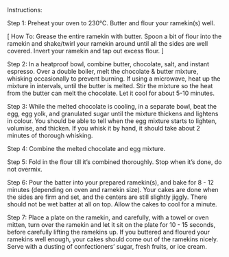 Instructions:

Step 1: Preheat your oven to 230°C. Butter and flour your ramekin(s) well.

[ How To: Grease the entire ramekin with butter. Spoon a bit of flour into the ramekin and shake/twirl your ramekin around until all the sides are well covered. Invert your ramekin and tap out excess flour. ]

Step 2: In a heatproof bowl, combine butter, chocolate, salt, and instant espresso. Over a double boiler, melt the chocolate & butter mixture, whisking occasionally to prevent burning. If using a microwave, heat up the mixture in intervals, until the butter is melted. Stir the mixture so the heat from the butter can melt the chocolate. Let it cool for about 5-10 minutes.

Step 3: While the melted chocolate is cooling, in a separate bowl, beat the egg, egg yolk, and granulated sugar until the mixture thickens and lightens in colour. You should be able to tell when the egg mixture starts to lighten, volumise, and thicken. If you whisk it by hand, it should take about 2 minutes of thorough whisking.

Step 4: Combine the melted chocolate and egg mixture.

Step 5: Fold in the flour till it’s combined thoroughly. Stop when it’s done, do not overmix.

Step 6: Pour the batter into your prepared ramekin(s), and bake for 8 - 12 minutes (depending on oven and ramekin size). Your cakes are done when the sides are firm and set, and the centers are still slightly jiggly. There should not be wet batter at all on top. Allow the cakes to cool for a minute.

Step 7: Place a plate on the ramekin, and carefully, with a towel or oven mitten, turn over the ramekin and let it sit on the plate for 10 - 15 seconds, before carefully lifting the ramekins up. If you buttered and floured your ramekins well enough, your cakes should come out of the ramekins nicely. Serve with a dusting of confectioners’ sugar, fresh fruits, or ice cream.